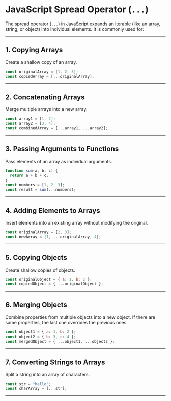 # JavaScript Spread Operator (`...`)

The spread operator (`...`) in JavaScript expands an iterable (like an array, string, or object) into individual elements. It is commonly used for:

---

## 1. Copying Arrays

Create a shallow copy of an array.

```javascript
const originalArray = [1, 2, 3];
const copiedArray = [...originalArray];
```

---

## 2. Concatenating Arrays

Merge multiple arrays into a new array.

```javascript
const array1 = [1, 2];
const array2 = [3, 4];
const combinedArray = [...array1, ...array2];
```

---

## 3. Passing Arguments to Functions

Pass elements of an array as individual arguments.

```javascript
function sum(a, b, c) {
  return a + b + c;
}
const numbers = [1, 2, 3];
const result = sum(...numbers);
```

---

## 4. Adding Elements to Arrays

Insert elements into an existing array without modifying the original.

```javascript
const originalArray = [2, 3];
const newArray = [1, ...originalArray, 4];
```

---

## 5. Copying Objects

Create shallow copies of objects.

```javascript
const originalObject = { a: 1, b: 2 };
const copiedObject = { ...originalObject };
```

---

## 6. Merging Objects

Combine properties from multiple objects into a new object. If there are same properties, the last one overrides the previous ones.

```javascript
const object1 = { a: 1, b: 2 };
const object2 = { b: 3, c: 4 };
const mergedObject = { ...object1, ...object2 };
```

---

## 7. Converting Strings to Arrays

Split a string into an array of characters.

```javascript
const str = "hello";
const charArray = [...str];
```

---

